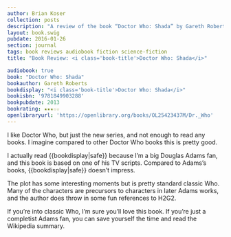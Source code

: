 ```yaml
---
author: Brian Koser
collection: posts
description: "A review of the book “Doctor Who: Shada” by Gareth Roberts"
layout: book.swig
pubdate: 2016-01-26
section: journal
tags: book reviews audiobook fiction science-fiction
title: "Book Review: <i class='book-title'>Doctor Who: Shada</i>"

audiobook: true
book: "Doctor Who: Shada"
bookauthor: Gareth Roberts
bookdisplay: "<i class='book-title'>Doctor Who: Shada</i>"
bookisbn: '9781849903288'
bookpubdate: 2013
bookrating: ★★★☆☆
openlibraryurl: 'https://openlibrary.org/books/OL25423437M/Dr._Who'
---
```

I like Doctor Who, but just the new series, and not enough to read any books. I imagine compared to other Doctor Who books this is pretty good. 

I actually read {{bookdisplay|safe}} because I’m a big Douglas Adams fan, and this book is based on one of his TV scripts. Compared to Adams’s books, {{bookdisplay|safe}} doesn’t impress. 

The plot has some interesting moments but is pretty standard classic Who. Many of the characters are precursors to characters in later Adams works, and the author does throw in some fun references to H2G2.

If you’re into classic Who, I’m sure you’ll love this book. If you’re just a completist Adams fan, you can save yourself the time and read the Wikipedia summary.
